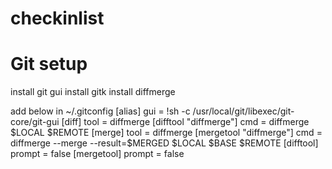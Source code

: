 # checkinlist

# Git setup
install git gui
install gitk
install diffmerge

add below in ~/.gitconfig
  [alias]
          gui = !sh -c /usr/local/git/libexec/git-core/git-gui
  [diff]
          tool = diffmerge
  [difftool "diffmerge"]
          cmd = diffmerge $LOCAL $REMOTE
  [merge]
          tool = diffmerge
  [mergetool "diffmerge"]
          cmd = diffmerge --merge --result=$MERGED $LOCAL $BASE $REMOTE
  [difftool]
          prompt = false
  [mergetool]
          prompt = false
